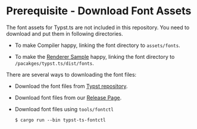 # Prerequisite - Download Font Assets

The font assets for Typst.ts are not included in this repository. You need to download and put them in following directories.

- To make Compiler happy, linking the font directory to `assets/fonts`.

- To make the [Renderer Sample](https://github.com/Myriad-Dreamin/typst.ts/blob/9f9295cf130092f9719d771f3969914967265f2a/renderer/src/driver/main.ts#L27-L34) happy, linking the font directory to `/pacakges/typst.ts/dist/fonts`.

There are several ways to downloading the font files:

- Download the font files from [Typst repository](https://github.com/typst/typst/tree/main/assets/fonts).

- Download font files from our [Release Page](https://github.com/Myriad-Dreamin/typst.ts/releases/tag/v0.1.0).

- Download font files using `tools/fontctl`
  ```shell
  $ cargo run --bin typst-ts-fontctl
  ```
